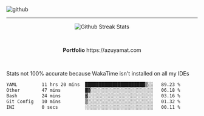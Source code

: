 ![github](https://media.discordapp.net/attachments/881363147364118528/1142610121697021952/background.png?width=1000&height=300)<br>
___
<p align="center">
  <img alt="Github Streak Stats" src="https://streak-stats.demolab.com?user=Azuyamat&theme=transparent&hide_border=true"/>
</p><br>
<p align="center">
      <strong>Portfolio</strong> https://azuyamat.com
</p><br>

Stats not 100% accurate because WakaTime isn't installed on all my IDEs
<!--START_SECTION:waka-->

```txt
YAML         11 hrs 20 mins  ██████████████████████▒░░   89.23 %
Other        47 mins         █▓░░░░░░░░░░░░░░░░░░░░░░░   06.18 %
Bash         24 mins         ▓░░░░░░░░░░░░░░░░░░░░░░░░   03.16 %
Git Config   10 mins         ▒░░░░░░░░░░░░░░░░░░░░░░░░   01.32 %
INI          0 secs          ░░░░░░░░░░░░░░░░░░░░░░░░░   00.11 %
```

<!--END_SECTION:waka-->
